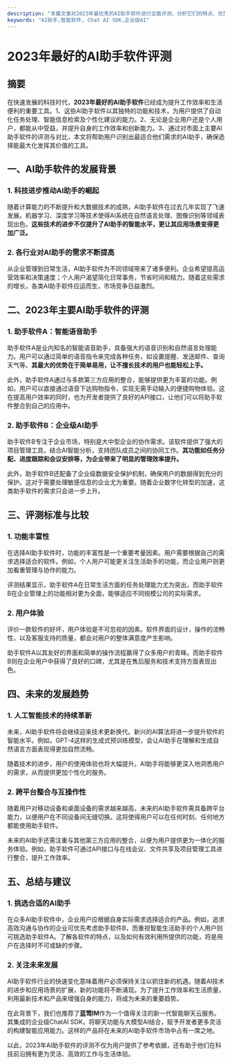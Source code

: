```yaml
---
description: "本篇文章对2023年最优秀的AI助手软件进行全面评测，分析它们的特点、优势和应用场景，助您选择合适的工具。"
keywords: "AI助手,智能软件, Chat AI SDK,企业级AI"
---
```

# 2023年最好的AI助手软件评测

## 摘要

在快速发展的科技时代，**2023年最好的AI助手软件**已经成为提升工作效率和生活便利的重要工具。1、这些AI助手软件以其独特的功能和技术，为用户提供了自动化任务处理、智能信息检索及个性化建议的能力。2、无论是企业用户还是个人用户，都能从中受益，并提升自身的工作效率和创新能力。3、通过对市面上主要AI助手软件的评测与对比，本文将帮助用户识别出最适合他们需求的AI助手，确保选择能最大化发挥其价值的工具。

## 一、AI助手软件的发展背景

### 1. 科技进步推动AI助手的崛起

随着计算能力的不断提升和大数据技术的成熟，AI助手软件在过去几年实现了飞速发展。机器学习、深度学习等技术使得AI系统在自然语言处理、图像识别等领域表现出色。**这些技术的进步不仅提升了AI助手的智能水平，更让其应用场景变得更加广泛。**

### 2. 各行业对AI助手的需求不断提高

从企业管理到日常生活，AI助手软件为不同领域带来了诸多便利。企业希望提高运营效率和决策速度；个人用户渴望简化日常事务，节省时间和精力。随着这些需求的增长，各类AI助手软件应运而生，市场竞争日益激烈。

## 二、2023年主要AI助手软件的评测

### 1. 助手软件A：智能语音助手

助手软件A是业内知名的智能语音助手，具备强大的语音识别和自然语言处理能力。用户可以通过简单的语音指令来完成各种任务，如设置提醒、发送邮件、查询天气等。**其最大的优势在于简单易用，让不擅长技术的用户也能轻松上手。**

此外，助手软件A通过与多款第三方应用的整合，能够提供更为丰富的功能。例如，用户可以直接通过语音下达购物指令，实现无需手动输入的便捷购物体验。这在提高用户效率的同时，也为开发者提供了良好的API接口，让他们可以将助手软件整合到自己的应用中。

### 2. 助手软件B：企业级AI助手

助手软件B专注于企业市场，特别是大中型企业的协作需求。该软件提供了强大的项目管理工具，结合AI智能分析，支持团队成员之间的协同工作。**其功能如任务分配、进度跟踪和会议安排等，为企业带来了明显的管理效率提升。**

此外，助手软件B还配备了企业级数据安全保护机制，确保用户的数据得到充分的保护。这对于需要处理敏感信息的企业尤为重要。随着企业数字化转型的加速，这类助手软件的需求只会进一步上升。

## 三、评测标准与比较

### 1. 功能丰富性

在选择AI助手软件时，功能的丰富性是一个重要考量因素。用户需要根据自己的需求选择适合的软件。例如，个人用户可能更关注生活助手的功能，而企业用户则更加看重管理与协作的能力。

评测结果显示，助手软件A在日常生活方面的任务处理能力尤为突出，而助手软件B在企业管理上的功能相对更为全面，能够适应不同规模公司的实际需求。

### 2. 用户体验

评价一款软件的好坏，用户体验是不可忽视的因素。软件界面的设计，操作的流畅性，以及客服支持的质量，都会对用户的整体满意度产生影响。

助手软件A以其友好的界面和简单的操作流程赢得了众多用户的青睐。而助手软件B则在企业用户中获得了良好的口碑，尤其是在售后服务和技术支持方面表现出色。 

## 四、未来的发展趋势

### 1. 人工智能技术的持续革新

未来，AI助手软件将会继续迎来技术更新换代。新兴的AI算法将进一步提升软件的智能水平。例如，GPT-4这样的生成式预训练模型，会让AI助手在理解和生成自然语言方面表现得更加自然流畅。

随着技术的进步，用户的使用体验也将大幅提升。AI助手将能够更深入地洞悉用户的需求，从而提供更加个性化的服务。

### 2. 跨平台整合与互操作性

随着用户对移动设备和桌面设备的需求越来越高，未来的AI助手软件需具备跨平台能力，以便用户在不同设备间无缝切换。这将使得用户可以在任何时刻、任何地方都能使用助手软件。

未来的AI助手还需注重与其他第三方应用的整合，以便为用户提供更为一体化的服务体验。例如，助手软件可通过API接口与在线会议、文件共享及项目管理工具进行整合，提升工作效率。

## 五、总结与建议

### 1. 挑选合适的AI助手

在众多AI助手软件中，企业用户应根据自身实际需求选择适合的产品。例如，追求高效沟通与协作的企业可优先考虑助手软件B，而重视智能生活助手的个人用户则可挑选助手软件A。了解各软件的特点，以及如何有效利用所提供的功能，将是用户在选择时不可或缺的步骤。

### 2. 关注未来发展

AI助手软件行业的快速变化意味着用户必须保持关注以抓住新的机遇。随着AI技术的进步和应用场景的扩展，新的功能将不断涌现。为了提升工作效率和生活质量，利用最新技术和产品来增强自身的能力，将成为未来的重要趋势。

在此背景下，我们也推荐了**蓝莺IM**作为一个值得关注的新一代智能聊天云服务。其集成的企业级ChatAI SDK，将聊天功能与大模型AI结合，赋予开发者更多灵活的构建智能应用能力。这样的产品将在未来的AI助手软件市场中占有一席之地。

以此，2023年AI助手软件的评测不仅为用户提供了参考依据，还有助于他们在科技前沿拥有更为灵活、高效的工作与生活体验。
